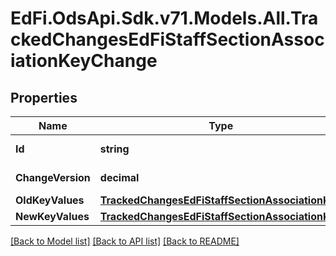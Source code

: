 # EdFi.OdsApi.Sdk.v71.Models.All.TrackedChangesEdFiStaffSectionAssociationKeyChange

## Properties

Name | Type | Description | Notes
------------ | ------------- | ------------- | -------------
**Id** | **string** | Resource identifier | [optional] 
**ChangeVersion** | **decimal** | Change version | [optional] 
**OldKeyValues** | [**TrackedChangesEdFiStaffSectionAssociationKey**](TrackedChangesEdFiStaffSectionAssociationKey.md) |  | [optional] 
**NewKeyValues** | [**TrackedChangesEdFiStaffSectionAssociationKey**](TrackedChangesEdFiStaffSectionAssociationKey.md) |  | [optional] 

[[Back to Model list]](../README.md#documentation-for-models) [[Back to API list]](../README.md#documentation-for-api-endpoints) [[Back to README]](../README.md)

